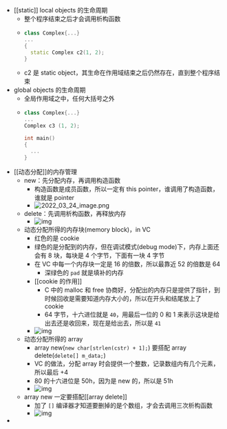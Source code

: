 - [[static]] local objects 的生命周期
	- 整个程序结束之后才会调用析构函数
	- ```C++
	  class Complex{...}
	  ...
	  {
	    static Complex c2(1, 2);
	  }
	  ```
	- c2 是 static object，其生命在作用域结束之后仍然存在，直到整个程序结束
- global objects 的生命周期
	- 全局作用域之中，任何大括号之外
	- ```C++
	  class Complex{...}
	  ...
	  Complex c3 (1, 2);
	  
	  int main()
	  {
	    ...
	  }
	  ```
- [[动态分配]]的内存管理
	- new：先分配内存，再调用构造函数
		- 构造函数是成员函数，所以一定有 this pointer，谁调用了构造函数，谁就是 pointer
		- ![2022_03_24_image.png](https://cdn.logseq.com/%2F13bc1189-9731-4546-a129-02841d1365fc8d03317a-98e3-4424-acb5-805527281f892022_03_24_image.png?Expires=4801689055&Signature=QhEmt2xZTmxzvIhxo1FbskdnvPqnMGg8snjWsPGN8LUbwgVAdT8beQQpTcQGW4bW9ldDPww8nubLVFjb4HdAYLVqHgSqBOwhbwC64ZDyqDMl55gKqHvJj9f-qHrLgvDa~4Rf2WDv9XJTnfEDGr5MQXl5MB0SWExZSTcjl35JKO5kKhM3t3G7clM9ly~mhBQAyJKce7u-e7V2uSEz-B4nH0RDbXmUlA5kqP2tz8pb5dB9OFZ4kLPwrsnIk~6sh8e~pdajfjJKSa9JotxUCYC0uGyNgT4SInK2u~0uu-z6W9NQoPN58GIHe54Br-PHlOpInPL4vJvwf9o-SCEhEVlWSA__&Key-Pair-Id=APKAJE5CCD6X7MP6PTEA)
	- delete：先调用析构函数，再释放内存
		- ![img](https://gitee.com/doubaoBABAQ/joplin-pics/raw/master/image_1646620427875_0.png)
	- 动态分配所得的内存块(memory block)，in VC
		- 红色的是 cookie
		- 绿色的是分配到的内存，但在调试模式(debug mode)下，内存上面还会有 8 块，每块是 4 个字节，下面有一块 4 字节
		- 在 VC 中每一个内存块一定是 16 的倍数，所以最靠近 52 的倍数是 64
			- 深绿色的 `pad` 就是填补的内存
		- [[cookie 的作用]]
			- C 中的 malloc 和 free 协商好，分配出的内存只是提供了指针，到时候回收是需要知道内存大小的，所以在开头和结尾放上了 cookie
			- 64 字节，十六进位就是 `40`，用最后一位的 0 和 1 来表示这块是给出去还是收回来，现在是给出去，所以是 `41`
		- ![img](https://gitee.com/doubaoBABAQ/joplin-pics/raw/master/image_1646620663403_0.png)
	- 动态分配所得的 array
		- array new(`new char[strlen(cstr) + 1];`) 要搭配 array delete(`delete[] m_data;`)
		- VC 的做法，分配 array 时会提供一个整数，记录数组内有几个元素，所以最后 +4
		- 80 的十六进位是 50h，因为是 new 的，所以是 51h
		- ![img](https://gitee.com/doubaoBABAQ/joplin-pics/raw/master/image_1646621354705_0.png)
	- array new 一定要搭配[[array delete]]
		- 加了 `[]` 编译器才知道要删掉的是个数组，才会去调用三次析构函数
		- ![img](https://gitee.com/doubaoBABAQ/joplin-pics/raw/master/image_1646621883795_0.png)
-